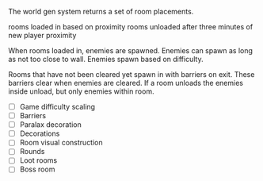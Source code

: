 The world gen system returns a set of room placements.

rooms loaded in based on proximity
rooms unloaded after three minutes of new player proximity

When rooms loaded in, enemies are spawned. Enemies can spawn as long as not too close to wall. Enemies spawn based on difficulty.

Rooms that have not been cleared yet spawn in with barriers on exit. These barriers clear when enemies are cleared. If a room unloads the enemies inside unload, but only enemies within room.

- [ ] Game difficulty scaling
- [ ] Barriers
- [ ] Paralax decoration
- [ ] Decorations
- [ ] Room visual construction
- [ ] Rounds
- [ ] Loot rooms
- [ ] Boss room